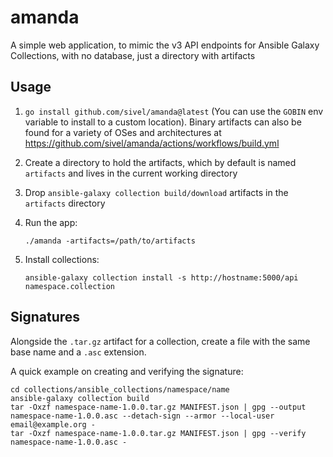 # amanda

A simple web application, to mimic the v3 API endpoints for Ansible Galaxy Collections, with no database, just a directory with artifacts

## Usage

1. `go install github.com/sivel/amanda@latest` (You can use the `GOBIN` env variable to install to a custom location). Binary artifacts can also be found for a variety of OSes and architectures at https://github.com/sivel/amanda/actions/workflows/build.yml
1. Create a directory to hold the artifacts, which by default is named `artifacts` and lives in the current working directory
1. Drop `ansible-galaxy collection build/download` artifacts in the `artifacts` directory
1. Run the app:

    ```
    ./amanda -artifacts=/path/to/artifacts
    ```
1. Install collections:

    ```
    ansible-galaxy collection install -s http://hostname:5000/api namespace.collection
    ```

## Signatures

Alongside the `.tar.gz` artifact for a collection, create a file with the same base name and a `.asc` extension.

A quick example on creating and verifying the signature:

```
cd collections/ansible_collections/namespace/name
ansible-galaxy collection build
tar -Oxzf namespace-name-1.0.0.tar.gz MANIFEST.json | gpg --output namespace-name-1.0.0.asc --detach-sign --armor --local-user email@example.org -
tar -Oxzf namespace-name-1.0.0.tar.gz MANIFEST.json | gpg --verify namespace-name-1.0.0.asc -
```
